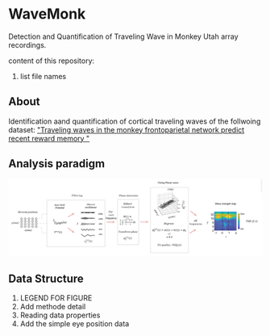 # WaveMonk
Detection and Quantification of Traveling Wave in Monkey Utah array recordings.

content of this repository:
1) list file names
## About
Identification aand quantification of cortical traveling waves of the follwoing dataset: ["Traveling waves in the monkey frontoparietal network predict recent reward memory "](https://www.nature.com/articles)

## Analysis paradigm

![Analysis Paradigm](./Analysis%20Overview.png)


## Data Structure
1) LEGEND FOR FIGURE 
2) Add methode detail
3) Reading data properties
4) Add the simple eye position data
